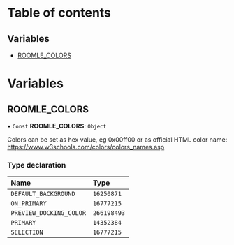 # Table of contents

## Variables

- [ROOMLE\_COLORS](common_core_src_utils_shims._internal_.md#roomle_colors)

# Variables

## ROOMLE\_COLORS

• `Const` **ROOMLE\_COLORS**: `Object`

Colors can be set as hex value, eg 0x00ff00 or as official HTML color name: https://www.w3schools.com/colors/colors_names.asp

### Type declaration

| Name | Type |
| :------ | :------ |
| `DEFAULT_BACKGROUND` | ``16250871`` |
| `ON_PRIMARY` | ``16777215`` |
| `PREVIEW_DOCKING_COLOR` | ``266198493`` |
| `PRIMARY` | ``14352384`` |
| `SELECTION` | ``16777215`` |
